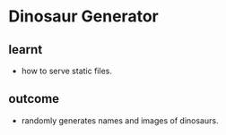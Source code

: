 # Dinosaur Generator

## learnt

- how to serve static files.

## outcome

- randomly generates names and images of dinosaurs.
